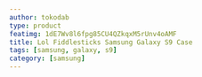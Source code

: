 ```yaml
---
author: tokodab
type: product
featimg: 1dE7Wv8l6fpg85CU4QZkqxM5rUnv4oAMF
title: Lol Fiddlesticks Samsung Galaxy S9 Case
tags: [samsung, galaxy, s9]
category: [samsung]
---
```

